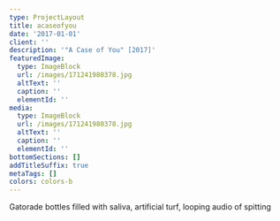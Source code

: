 ```yaml
---
type: ProjectLayout
title: acaseofyou
date: '2017-01-01'
client: ''
description: '"A Case of You" [2017]'
featuredImage:
  type: ImageBlock
  url: /images/171241980378.jpg
  altText: ''
  caption: ''
  elementId: ''
media:
  type: ImageBlock
  url: /images/171241980378.jpg
  altText: ''
  caption: ''
  elementId: ''
bottomSections: []
addTitleSuffix: true
metaTags: []
colors: colors-b
---
```

Gatorade bottles filled with saliva, artificial turf, looping audio of spitting

